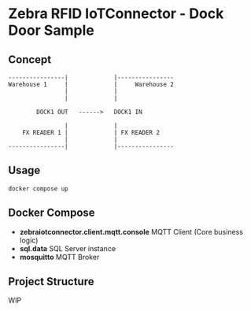# Zebra RFID IoTConnector - Dock Door Sample

## Concept
```
----------------|             |----------------
Warehouse 1     |             |     Warehouse 2
                |             |
                |             |   
                
        DOCK1 OUT   ------>   DOCK1 IN		
 
                |             |   
    FX READER 1 |             | FX READER 2  
                |             |                
----------------|             |----------------
```

## Usage
```
docker compose up
```

## Docker Compose

- **zebraiotconnector.client.mqtt.console** MQTT Client (Core business logic)
- **sql.data** SQL Server instance
- **mosquitto** MQTT Broker 


## Project Structure

WIP
